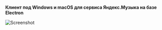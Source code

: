<b>Клиент под Windows и macOS для сервиса Яндекс.Музыка на базе Electron</b>

![Screenshot](screenshot.png)
